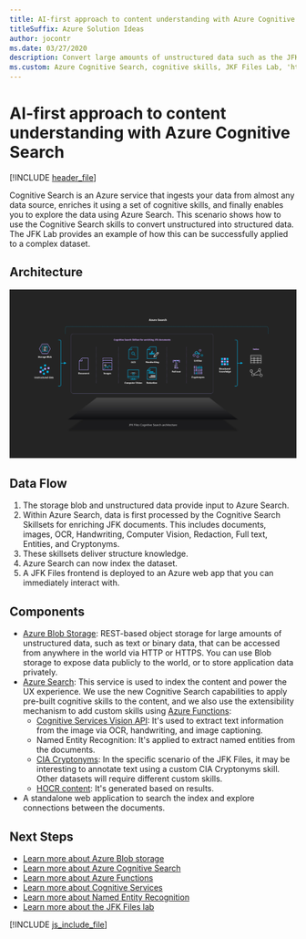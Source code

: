 ```yaml
---
title: AI-first approach to content understanding with Azure Cognitive Search
titleSuffix: Azure Solution Ideas
author: jocontr
ms.date: 03/27/2020
description: Convert large amounts of unstructured data such as the JFK Files into indexable, structured data with Azure Cognitive Search.
ms.custom: Azure Cognitive Search, cognitive skills, JKF Files Lab, 'https://azure.microsoft.com/solutions/architecture/jfk-files-lab/'
---
```

# AI-first approach to content understanding with Azure Cognitive Search

[!INCLUDE [header_file](../header.md)]

Cognitive Search is an Azure service that ingests your data from almost any data source, enriches it using a set of cognitive skills, and finally enables you to explore the data using Azure Search. This scenario shows how to use the Cognitive Search skills to convert unstructured into structured data. The JFK Lab provides an example of how this can be successfully applied to a complex dataset.

## Architecture

![Detailed diagram of the JFK Cognitive Search architecture to convert unstructured into structured data. On the left, the storage blob and unstructured data provide input to Azure Search. Within Azure Search, they're first processed by the Cognitive Search Skillsets for enriching JFK documents. This includes documents, images, OCR, Handwriting, Computer Vision, Redaction, Full text, Entities, and Cryptonyms. These skillsets deliver structure knowledge that can be indexed.](../media/jfk-cognitive-search.jpg)

## Data Flow

1. The storage blob and unstructured data provide input to Azure Search.
1. Within Azure Search, data is first processed by the Cognitive Search Skillsets for enriching JFK documents. This includes documents, images, OCR, Handwriting, Computer Vision, Redaction, Full text, Entities, and Cryptonyms.
1. These skillsets deliver structure knowledge.
1. Azure Search can now index the dataset.
1. A JFK Files frontend is deployed to an Azure web app that you can immediately interact with.

## Components

* [Azure Blob Storage](https://azure.microsoft.com/services/storage/blobs/): REST-based object storage for large amounts of unstructured data, such as text or binary data, that can be accessed from anywhere in the world via HTTP or HTTPS. You can use Blob storage to expose data publicly to the world, or to store application data privately.
* [Azure Search](https://azure.microsoft.com/services/search/): This service is used to index the content and power the UX experience. We use the new Cognitive Search capabilities to apply pre-built cognitive skills to the content, and we also use the extensibility mechanism to add custom skills using [Azure Functions](https://azure.microsoft.com/services/functions/):
  * [Cognitive Services Vision API](https://azure.microsoft.com/services/cognitive-services/computer-vision/): It's used to extract text information from the image via OCR, handwriting, and image captioning.
  * Named Entity Recognition: It's applied to extract named entities from the documents.
  * [CIA Cryptonyms](https://www.maryferrell.org/php/cryptdb.php): In the specific scenario of the JFK Files, it may be interesting to annotate text using a custom CIA Cryptonyms skill. Other datasets will require different custom skills.
  * [HOCR content](https://en.wikipedia.org/wiki/HOCR): It's generated based on results.
* A standalone web application to search the index and explore connections between the documents.

## Next Steps

* [Learn more about Azure Blob storage](https://docs.microsoft.com/azure/storage/blobs/storage-blobs-introduction)
* [Learn more about Azure Cognitive Search](https://docs.microsoft.com/azure/search/cognitive-search-resources-documentation)
* [Learn more about Azure Functions](https://docs.microsoft.com/azure/azure-functions/)
* [Learn more about Cognitive Services](https://docs.microsoft.com/azure/cognitive-services/)
* [Learn more about Named Entity Recognition](https://docs.microsoft.com/azure/search/cognitive-search-skill-named-entity-recognition)
* [Learn more about the JFK Files lab](https://github.com/microsoft/AzureSearch_JFK_Files)

[!INCLUDE [js_include_file](../../_js/index.md)]

